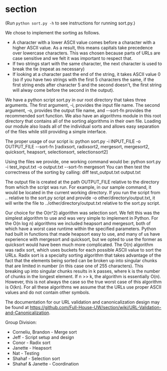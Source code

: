 section
=======
(Run `python sort.py -h` to see instructions for running sort.py.)

We chose to implement the sorting as follows.
* A character with a lower ASCII value comes before a character with a higher
  ASCII value. As a result, this means capitals take precedence over lowercase
  characters. This was chosen because parts of URLs are case sensitive and we
  felt it was important to respect that.
* If two strings start with the same character, the next character is used to
  break the tie (repeat as necessary)
* If looking at a character past the end of the string, it takes ASCII value 0
  (so if you have two strings with the first 5 characters the same, if the
  first string ends after character 5 and the second doesn't, the first string
  will alway come before the second in the output).

We have a python script sort.py in our root directory that takes three
arguments. The first argument, -i, provides the input file name. The second
argument, -o, provides the output file name, and --sort-fn provides the
recommended sort function. We also have an algorithms module in this root
directory that contains all of the sorting algorithms in their own file.
Loading our module also loads all of the individual sorts and allows easy
separation of the files while still providing a simple interface.

The proper usage of our script is:
python sort.py -i INPUT_FILE -o OUTPUT_FILE
    --sort-fn [radixsort, radixsort2, mergesort, mergesort2, quicksort,
               heapsort, selectionsort, selectionsort2]

Using the files we provide, one working command would be:
      python sort.py -i test_input.txt -o output.txt --sort-fn mergesort
You can then test the correctness of the sorting by calling:
      diff test_output.txt output.txt

The output file is created at the path OUTPUT_FILE relative to the directory
from which the script was run. For example, in our sample command, it would be
located in the current working directory. If you run the script from ..
relative to the sort.py script and provide -o other/directory/output.txt, it
will write the file to ../other/directory/output.txt relative to the sort.py
script.

Our choice for the O(n^2) algorithm was selection sort. We felt this was the
simplest algorithm to use and was very simple to implement in Python. For the
O(n log n) algorithms we included heapsort and mergesort, both of which have a
worst case runtime within the specified parameters. Python had built in
functions that made heapsort easy to use, and many of us have experience with
mergesort and quicksort, but we opted to use the former as quicksort would have
been much more complicated. The O(n) algorithm was radix sort, which uses
buckets for each possible ASCII value to sort the URLs. Radix sort is a
specialty sorting algorithm that takes advantage of the fact that the elements
being sorted can be broken up into singular chunks that are limited in number
(in this case one of 255 characters). This breaking up into singular chunks
results in k passes, where k is the number of chunks in the longest element.
If n >> k, the algorithm is essentially O(n). However, this is not always the
case so the true worst case of this algorithm is O(kn). For all these
algorithms we assume that the URLs use proper ASCII values and do not contain
other symbols.

The documentation for our URL validation and canonicalization design may be
found at https://github.com/Full-House-UW/section/wiki/URL-Validation-and-Canonicalization.

Group Division:
 * Corneliu, Brandon - Merge sort
 * Jeff - Script setup and design
 * Conor - Radix sort
 * Janette -  Heapsort
 * Nat - Testing
 * Shahaf - Selection sort
 * Shahaf & Janette - Coordination
